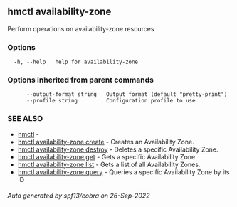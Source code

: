 ## hmctl availability-zone

Perform operations on availability-zone resources

### Options

```
  -h, --help   help for availability-zone
```

### Options inherited from parent commands

```
      --output-format string   Output format (default "pretty-print")
      --profile string         Configuration profile to use
```

### SEE ALSO

* [hmctl](hmctl.md)	 - 
* [hmctl availability-zone create](hmctl_availability-zone_create.md)	 - Creates an Availability Zone.
* [hmctl availability-zone destroy](hmctl_availability-zone_destroy.md)	 - Deletes a specific Availability Zone.
* [hmctl availability-zone get](hmctl_availability-zone_get.md)	 - Gets a specific Availability Zone.
* [hmctl availability-zone list](hmctl_availability-zone_list.md)	 - Gets a list of all Availability Zones.
* [hmctl availability-zone query](hmctl_availability-zone_query.md)	 - Queries a specific Availability Zone by its ID

###### Auto generated by spf13/cobra on 26-Sep-2022

